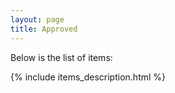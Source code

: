 ```yaml
---
layout: page
title: Approved
---
```


Below is the list of items:

{% include items_description.html %}

